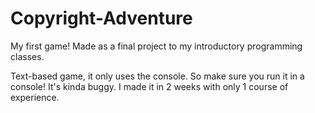 # Copyright-Adventure
My first game! Made as a final project to my introductory programming classes.

Text-based game, it only uses the console. So make sure you run it in a console!
It's kinda buggy. I made it in 2 weeks with only 1 course of experience.
